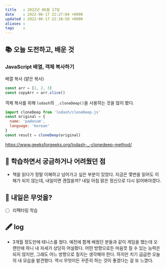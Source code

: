 ```yaml
---
title   : 2022년 06월 17일 
date    : 2022-06-17 22:27:04 +0900
updated : 2022-06-17 22:38:50 +0900
aliases : 
tags    : 
---
```

## 📚 오늘 도전하고, 배운 것
### JavaScript 배열, 객체 복사하기
배열 복사 (얕은 복사)
```javascript
const arr = [1, 2, 3]
const copyArr = arr.slice()
```

객체 복사를 위해 `lodash`의 `_.cloneDeep()`을 사용하는 것을 많이 봤다.
```javascript
import cloneDeep from 'lodash/cloneDeep.js'
const original = {
  name: 'padosum',
  language: 'korean'
}
const result = cloneDeep(original)
```
https://www.geeksforgeeks.org/lodash-_-clonedeep-method/

## 🤔 학습하면서 궁금하거나 어려웠던 점 
- 책을 읽다가 정말 이해하고 넘어가고 싶은 부분이 있었다. 지금은 몇번을 읽어도 이해가 되지 않는데, 내일이면 괜찮을까? 내일 아침 맑은 정신으로 다시 읽어봐야겠다.

## 🌅 내일은 무엇을?
- [ ] 리팩터링 학습

## 🖋 log
- 3개월 정도만에 테니스를 쳤다. 예전에 함께 배웠던 분들과 같이 게임을 했는데 오랜만에 하니 내 자세가 상당히 어설펐다. 어떤 방향으로든 마음껏 칠 수 있는 능력은 되지 않지만, 그래도 어느 방향으로 칠지는 생각해야 한다. 하지만 치기 급급한 오늘의 내 모습을 발견했다. 역시 무엇이든 꾸준히 하는 것이 좋겠다는 걸 또 느꼈다.
